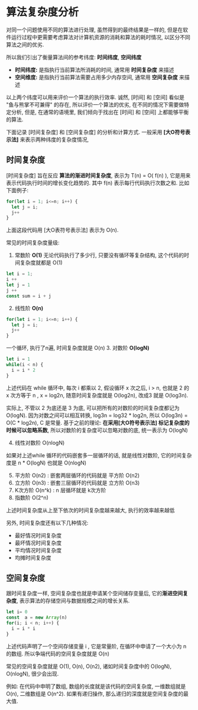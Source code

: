 # 算法复杂度分析
对同一个问题使用不同的算法进行处理, 虽然得到的最终结果是一样的, 但是在软件运行过程中更需要考虑算法对计算机资源的消耗和算法的耗时情况, 以区分不同算法之间的优劣. 

所以我们引出了衡量算法间的参考纬度: **时间纬度**, **空间纬度**

+ **时间纬度:** 是指执行当前算法所消耗的时间, 通常用 **时间复杂度** 来描述
+ **空间维度:** 是指执行当前算法需要占用多少内存空间, 通常用 **空间复杂度** 来描述

以上两个纬度可以用来评价一个算法的执行效率. 诚然, [时间] 和 [空间] 看似是 "鱼与熊掌不可兼得" 的存在, 所以评价一个算法的优劣, 在不同的情况下需要做特定分析, 但是, 在通常的语境里, 我们倾向于找出在 [时间] 和 [空间] 上都能够平衡的算法.

下面记录 [时间复杂度] 和 [空间复杂度] 的分析和计算方式. 一般采用 **[大O符号表示法]** 来表示两种纬度的复杂度情况, 

## 时间复杂度
[时间复杂度] 旨在反应 **算法的渐进时间复杂度**, 表示为 T(n) = O( f(n) ), 它是用来表示代码执行时间的增长变化趋势的. 其中 f(n) 表示每行代码执行次数之和.
比如下面例子:

```javascript
for(let i = 1; i<=n; i++) {
  let j = i;
  j++
}
```
上面这段代码用 [大O表符号表示法] 表示为 O(n).

常见的时间复杂度量级:
1. 常数阶 **O(1)**
无论代码执行了多少行, 只要没有循环等复杂结构, 这个代码的时间复杂度就都是 O(1)
```javascript
let i = 1;
i ++
let j = 1
j ++
const sum = i + j 
```
2. 线性阶 **O(n)**
```javascript
for(let i = 1; i<=n; i++) {
  let j = i;
  j++
}
```
一个循环, 执行了n遍, 时间复杂度就是 O(n)
3. 对数阶 **O(logN)**
```javascript
let i = 1
while(i < n) {
  i = i * 2
}
```
上述代码在 while 循环中, 每次 i 都乘以 2, 假设循环 x 次之后, i > n, 也就是 2 的 x 次方等于 n , x = log2n, 随意时间复杂度就是 O(log2n), 改成3 就是 O(log3n). 

实际上, 不管以 2 为底还是 3 为底, 可以把所有的对数阶的时间复杂度都记为 O(logN). 因为对数之间可以相互转换, log3n = log32 * log2n, 所以 O(log3n) = O(C * log2n), C 是常量. 基于之前的理论: **在采用[大O符号表示法] 标记复杂度的时候可以忽略系数**, 所以对数阶的复杂度可以忽略对数的底, 统一表示为 O(logN)

4. 线性对数阶 O(nlogN)

如果对上述while 循环的代码嵌套多一层循环的话, 就是线性对数阶, 它的时间复杂度是 n * O(logN) 也就是 O(nlogN)

5. 平方阶 O(n2) : 嵌套两层循环的代码就是 平方阶 O(n2)
6. 立方阶 O(n3) : 嵌套三层循环的代码就是 立方阶 O(n3)
7. K次方阶 O(n^k) : n 层循环就是 k次方阶 
8. 指数阶 O(2^n)

上述时间复杂度从上至下依次的时间复杂度越来越大, 执行的效率越来越低

另外, 时间复杂度还有以下几种情况:
+ 最好情况时间复杂度
+ 最坏情况时间复杂度
+ 平均情况时间复杂度
+ 均摊时间复杂度
## 空间复杂度
跟时间复杂度一样, 空间复杂度也就是申请某个空间储存变量后, 它的**渐进空间复杂度**, 表示算法的存储空间与数据规模之间的增长关系.

```javascript
let i= 0
const  a = new Array(n)
for(i; i < n; i++) {
  i = i * i
}
```
上述代码声明了一个空间存储变量 i , 它是常量阶, 在循环中申请了一个大小为 n 的数组. 所以争端代码的空间复杂度就是 O(n)

常见的空间复杂度就是 O(1), O(n), O(n2), 诸如时间复杂度中的 O(logN), O(nlogN), 很少会出现. 

例如: 在代码中申明了数组, 数组的长度就是该代码的空间复杂度, 一维数组就是 O(n), 二维数组是 O(n^2). 如果有递归操作, 那么递归的深度就是空间复杂度的最大值.
